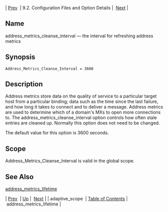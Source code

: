 | [Prev](conf.ref.adaptive_scope)  | 9.2. Configuration Files and Option Details |  [Next](conf.ref.address_metrics_lifetime.php) |

<a name="conf.ref.address_metrics_cleanse_interval"></a>
## Name

address_metrics_cleanse_interval — the interval for refreshing address metrics

## Synopsis

`Address_Metrics_Cleanse_Interval = 3600`

<a name="idp7416240"></a>
## Description

Address metrics store data on the quality of service to a particular target host from a particular binding; data such as the time since the last failure, and how long it takes to connect and to deliver a message. Address metrics are used to determine which of a domain's MXs to open more connections to. The address_metrics_cleanse_interval option controls how often stale entries are cleaned up. Normally this option does not need to be changed.

The default value for this option is 3600 seconds.

<a name="idp7418784"></a>
## Scope

Address_Metrics_Cleanse_Interval is valid in the global scope.

<a name="idp7420448"></a>
## See Also

[address_metrics_lifetime](conf.ref.address_metrics_lifetime "address_metrics_lifetime")

| [Prev](conf.ref.adaptive_scope)  | [Up](conf.ref.files.php) |  [Next](conf.ref.address_metrics_lifetime.php) |
| adaptive_scope  | [Table of Contents](index) |  address_metrics_lifetime |
